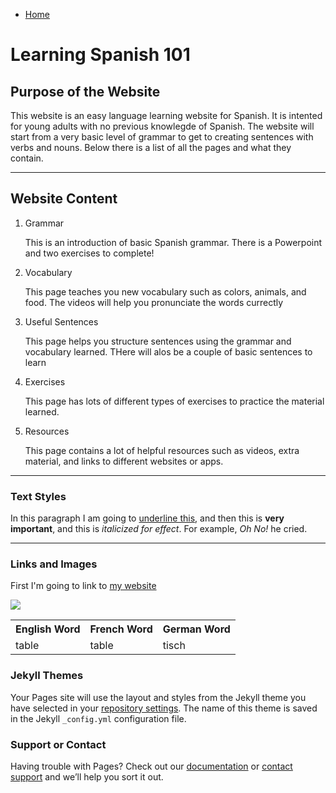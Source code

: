 <ul class="breadcrumb">
  <li><a href="https://161138651.github.io/Spanish-101/index.html">Home</a></li>
</ul>

<h1>Learning Spanish 101</h1>



<h2>Purpose of the Website</h2>
<p> This website is an easy language learning website for Spanish. It is intented for young adults with no previous knowlegde of Spanish. The website will start from a very basic level of grammar to get to creating sentences with verbs and nouns. Below there is a list of all the pages and what they contain. </p>


<hr>
<h2>Website Content</h2>
<ol>
  <li>Grammar</li>
  <p> This is an introduction of basic Spanish grammar. There is a Powerpoint and two exercises to complete!</p>
  <li>Vocabulary</li>
  <p> This page teaches you new vocabulary such as colors, animals, and food. The videos will help you pronunciate the words currectly </p> 
  <li>Useful Sentences</li>
  <p>This page helps you structure sentences using the grammar and vocabulary learned. THere will alos be a couple of basic sentences to learn</p>
  <li> Exercises</li>
  <p>This page has lots of different types of exercises to practice the material learned.</p>
  <li> Resources</li>
  <p>This page contains a lot of helpful resources such as videos, extra material, and links to different websites or apps.</p>
    
</ol>


<hr>

<h3>Text Styles</h3>
<p>In this paragraph I am going to <u>underline this</u>, and then this is <strong> very important</strong>, and this is <em>italicized for effect</em>. For example, <em> Oh No!</em> he cried.</p>

<hr>

<h3>Links and Images</h3>
<p>First I'm going to link to <a href="https://www.google.com/intl/en/chrome/browser/welcome.html"> my website</a> </p>



<img src="https://upload.wikimedia.org/wikipedia/commons/a/a3/Aptenodytes_forsteri_-Snow_Hill_Island%2C_Antarctica_-adults_and_juvenile-8.jpg" />

<table>
  <tr>
    <th>English Word</th>
    <th>French Word</th>
    <th>German Word</th>
  </tr>
  <tr>
    <td>table</td>
    <td>table</td>
    <td>tisch</td>
  </tr>

 
</table>



### Jekyll Themes

Your Pages site will use the layout and styles from the Jekyll theme you have selected in your [repository settings](https://github.com/luciapusateri/test/settings). The name of this theme is saved in the Jekyll `_config.yml` configuration file.

### Support or Contact

Having trouble with Pages? Check out our [documentation](https://help.github.com/categories/github-pages-basics/) or [contact support](https://github.com/contact) and we’ll help you sort it out.
